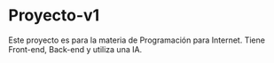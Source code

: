 # Proyecto-v1
Este proyecto es para la materia de Programación para Internet. Tiene Front-end, Back-end y utiliza una IA.
